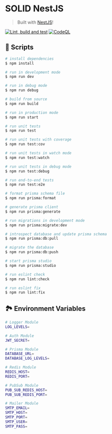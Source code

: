 # SOLID NestJS

> Built with [NestJS](https://nestjs.com/)!

[![Lint, build and test](https://github.com/bulicmatko/solid-nestjs/actions/workflows/lint-build-and-test.yml/badge.svg?branch=main)](https://github.com/bulicmatko/solid-nestjs/actions/workflows/lint-build-and-test.yml)
[![CodeQL](https://github.com/bulicmatko/solid-nestjs/actions/workflows/codeql-analysis.yml/badge.svg)](https://github.com/bulicmatko/solid-nestjs/actions/workflows/codeql-analysis.yml)

## 📜 Scripts

```bash
# install dependencies
$ npm install

# run in development mode
$ npm run dev

# run in debug mode
$ npm run debug

# build from source
$ npm run build

# run in production mode
$ npm run start

# run unit tests
$ npm run test

# run unit tests with coverage
$ npm run test:cov

# run unit tests in watch mode
$ npm run test:watch

# run unit tests in debug mode
$ npm run test:debug

# run end-to-end tests
$ npm run test:e2e

# format prisma schema file
$ npm run prisma:format

# generate prisma client
$ npm run prisma:generate

# run migrations in development mode
$ npm run prisma:migrate:dev

# introspect database and update prisma schema
$ npm run prisma:db:pull

# migrate the database
$ npm run prisma:db:push

# start prisma studio
$ npm run prisma:studio

# run eslint check
$ npm run lint:check

# run eslint fix
$ npm run lint:fix
```

## 🏞 Environment Variables

```bash
# Logger Module
LOG_LEVELS=

# Auth Module
JWT_SECRET=

# Prisma Module
DATABASE_URL=
DATABASE_LOG_LEVELS=

# Redis Module
REDIS_HOST=
REDIS_PORT=

# PubSub Module
PUB_SUB_REDIS_HOST=
PUB_SUB_REDIS_PORT=

# Mailer Module
SMTP_EMAIL=
SMTP_HOST=
SMTP_PORT=
SMTP_USER=
SMTP_PASS=
```

